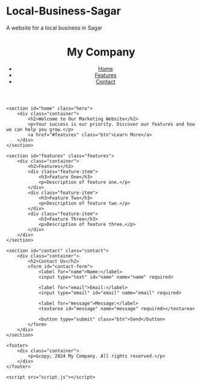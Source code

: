 # Local-Business-Sagar
A website for a local business in Sagar
<!DOCTYPE html>
<html lang="en">
<head>
    <meta charset="UTF-8">
    <meta name="viewport" content="width=device-width, initial-scale=1.0">
    <title>Marketing Website</title>
    <link rel="stylesheet" href="style.css">
</head>
<body>
    <header>
        <div class="container">
            <h1>My Company</h1>
            <nav>
                <ul>
                    <li><a href="#home">Home</a></li>
                    <li><a href="#features">Features</a></li>
                    <li><a href="#contact">Contact</a></li>
                </ul>
            </nav>
        </div>
    </header>

    <section id="home" class="hero">
        <div class="container">
            <h2>Welcome to Our Marketing Website</h2>
            <p>Your success is our priority. Discover our features and how we can help you grow.</p>
            <a href="#features" class="btn">Learn More</a>
        </div>
    </section>

    <section id="features" class="features">
        <div class="container">
            <h2>Features</h2>
            <div class="feature-item">
                <h3>Feature One</h3>
                <p>Description of feature one.</p>
            </div>
            <div class="feature-item">
                <h3>Feature Two</h3>
                <p>Description of feature two.</p>
            </div>
            <div class="feature-item">
                <h3>Feature Three</h3>
                <p>Description of feature three.</p>
            </div>
        </div>
    </section>

    <section id="contact" class="contact">
        <div class="container">
            <h2>Contact Us</h2>
            <form id="contact-form">
                <label for="name">Name:</label>
                <input type="text" id="name" name="name" required>
                
                <label for="email">Email:</label>
                <input type="email" id="email" name="email" required>
                
                <label for="message">Message:</label>
                <textarea id="message" name="message" required></textarea>
                
                <button type="submit" class="btn">Send</button>
            </form>
        </div>
    </section>

    <footer>
        <div class="container">
            <p>&copy; 2024 My Company. All rights reserved.</p>
        </div>
    </footer>

    <script src="script.js"></script>
</body>
</html>
